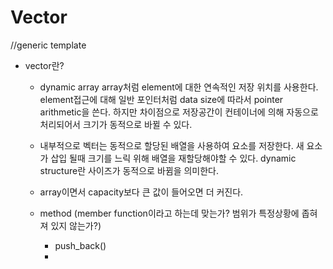 # Vector

//generic template
- vector란?
	- dynamic array
		array처럼 element에 대한 연속적인 저장 위치를 사용한다.
		element접근에 대해 일반 포인터처럼 data size에 따라서 pointer arithmetic을 쓴다.
		하지만 차이점으로 저장공간이 컨테이너에 의해 자동으로 처리되어서 크기가 동적으로 바뀔 수 있다.
	
	- 내부적으로 벡터는 동적으로 할당된 배열을 사용하여 요소를 저장한다.
		새 요소가 삽입 될때 크기를 느릭 위해 배열을 재할당해야할 수 있다.
		dynamic structure란 사이즈가 동적으로 바뀜을 의미한다.
		
	- array이면서 capacity보다 큰 값이 들어오면 더 커진다.
	- method (member function이라고 하는데 맞는가? 범위가 특정상황에 좁혀져 있지 않는가?)
		- push_back()
		- 


<!---
TO DO
- dynamic structure란?
- generic programming이란?
- template programming이란?
- meta template이란?
- template이란?
- OOP란?
- template 타이즈란?
- allocator란?
- iterator란?
- explicit란?
- Member types
-->
